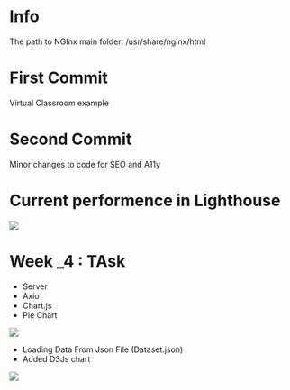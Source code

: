 # Info

The path to NGInx main folder:
/usr/share/nginx/html

# First Commit
Virtual Classroom example 

# Second Commit
Minor changes to code for SEO and A11y


# Current performence in Lighthouse
<image src="/Screenshots/screen.png">

# Week _4 : TAsk
* Server 
* Axio
* Chart.js
* Pie Chart
<image src="/Screenshots/pie_chart.png">

* Loading Data From Json File (Dataset.json)
* Added D3Js chart
<image src="/Screenshots/2_charts.png">
